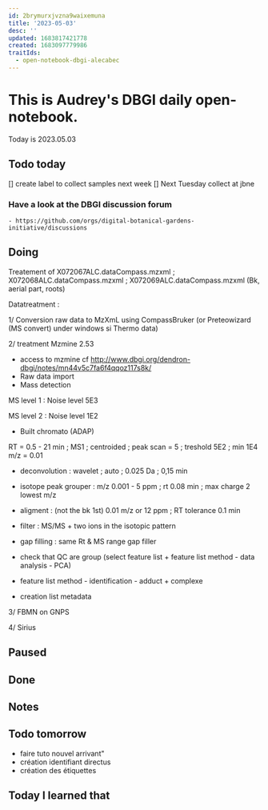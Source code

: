 ```yaml
---
id: 2brymurxjvzna9waixemuna
title: '2023-05-03'
desc: ''
updated: 1683817421778
created: 1683097779986
traitIds:
  - open-notebook-dbgi-alecabec
---
```



# This is Audrey's DBGI daily open-notebook.

Today is 2023.05.03

## Todo today
[] create label to collect samples next week 
[] Next Tuesday collect at jbne 



### Have a look at the DBGI discussion forum
    - https://github.com/orgs/digital-botanical-gardens-initiative/discussions

###
###

## Doing

Treatement of X072067ALC.dataCompass.mzxml ; X072068ALC.dataCompass.mzxml ; X072069ALC.dataCompass.mzxml (Bk, aerial part, roots)

Datatreatment :

1/ Conversion raw data to MzXmL using CompassBruker (or Preteowizard (MS convert) under windows si Thermo data)

2/ treatment Mzmine 2.53 
* access to mzmine cf http://www.dbgi.org/dendron-dbgi/notes/mn44v5c7fa6f4qqoz117s8k/ 
* Raw data import 
* Mass detection 

MS level 1 : Noise level 5E3 

MS level 2 : Noise level 1E2

* Built chromato (ADAP)

RT = 0.5 - 21 min ; MS1 ; centroided ; peak scan = 5 ; treshold 5E2 ; min 1E4  m/z = 0.01 

* deconvolution : wavelet ; auto ; 0.025 Da ; 0,15 min 


* isotope peak grouper : m/z 0.001 - 5 ppm ; rt 0.08 min ; max charge 2 lowest m/z 

* aligment : (not the bk 1st) 0.01 m/z or 12 ppm ; RT tolerance 0.1 min 
* filter : MS/MS +  two ions in the isotopic pattern 

* gap filling : same Rt & MS range gap filler 

* check that QC are group (select feature list + feature list method - data analysis - PCA)

* feature list method - identification - adduct + complexe 

* creation  list metadata 

3/ FBMN on GNPS 


4/ Sirius 







## Paused

## Done

## Notes



## Todo tomorrow
- faire tuto nouvel arrivant"
- création identifiant directus 
- création des étiquettes 

###
###
###


## Today I learned that
